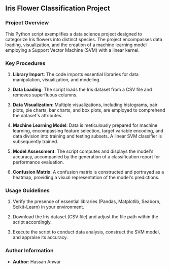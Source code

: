 ## Iris Flower Classification Project

### Project Overview

This Python script exemplifies a data science project designed to categorize Iris flowers into distinct species. The project encompasses data loading, visualization, and the creation of a machine learning model employing a Support Vector Machine (SVM) with a linear kernel.

### Key Procedures

1. **Library Import**: The code imports essential libraries for data manipulation, visualization, and modeling.

2. **Data Loading**: The script loads the Iris dataset from a CSV file and removes superfluous columns.

3. **Data Visualization**: Multiple visualizations, including histograms, pair plots, pie charts, bar charts, and box plots, are employed to comprehend the dataset's attributes.

4. **Machine Learning Model**: Data is meticulously prepared for machine learning, encompassing feature selection, target variable encoding, and data division into training and testing subsets. A linear SVM classifier is subsequently trained.

5. **Model Assessment**: The script computes and displays the model's accuracy, accompanied by the generation of a classification report for performance evaluation.

6. **Confusion Matrix**: A confusion matrix is constructed and portrayed as a heatmap, providing a visual representation of the model's predictions.

### Usage Guidelines

1. Verify the presence of essential libraries (Pandas, Matplotlib, Seaborn, Scikit-Learn) in your environment.

2. Download the Iris dataset (CSV file) and adjust the file path within the script accordingly.

3. Execute the script to conduct data analysis, construct the SVM model, and appraise its accuracy.

### Author Information

- **Author**: Hassan Anwar
